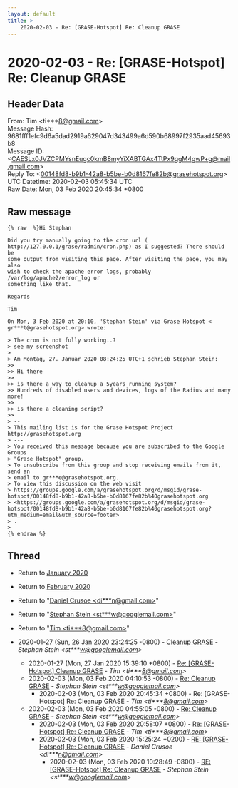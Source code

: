 ```yaml
---
layout: default
title: >
    2020-02-03 - Re: [GRASE-Hotspot] Re: Cleanup GRASE
---
```


# 2020-02-03 - Re: [GRASE-Hotspot] Re: Cleanup GRASE

## Header Data

From: Tim \<ti***8@gmail.com\><br>
Message Hash: 9681fff1efc9d6a5dad2919a629047d343499a6d590b68997f2935aad45693b8<br>
Message ID: \<CAESLx0JVZCPMYsnEugc0kmB8myYiXABTGAx4TtPx9ggM4gwP+g@mail.gmail.com\><br>
Reply To: \<00148fd8-b9b1-42a8-b5be-b0d8167fe82b@grasehotspot.org\><br>
UTC Datetime: 2020-02-03 05:45:34 UTC<br>
Raw Date: Mon, 03 Feb 2020 20:45:34 +0800<br>

## Raw message

```
{% raw  %}Hi Stephan

Did you try manually going to the cron url (
http://127.0.0.1/grase/radmin/cron.php) as I suggested? There should be
some output from visiting this page. After visiting the page, you may also
wish to check the apache error logs, probably /var/log/apache2/error_log or
something like that.

Regards

Tim

On Mon, 3 Feb 2020 at 20:10, 'Stephan Stein' via Grase Hotspot <
gr***t@grasehotspot.org> wrote:

> The cron is not fully working..?
> see my screenshot
>
> Am Montag, 27. Januar 2020 08:24:25 UTC+1 schrieb Stephan Stein:
>>
>> Hi there
>>
>> is there a way to cleanup a 5years running system?
>> Hundreds of disabled users and devices, logs of the Radius and many more!
>>
>> is there a cleaning script?
>>
> --
> This mailing list is for the Grase Hotspot Project http://grasehotspot.org
> ---
> You received this message because you are subscribed to the Google Groups
> "Grase Hotspot" group.
> To unsubscribe from this group and stop receiving emails from it, send an
> email to gr***e@grasehotspot.org.
> To view this discussion on the web visit
> https://groups.google.com/a/grasehotspot.org/d/msgid/grase-hotspot/00148fd8-b9b1-42a8-b5be-b0d8167fe82b%40grasehotspot.org
> <https://groups.google.com/a/grasehotspot.org/d/msgid/grase-hotspot/00148fd8-b9b1-42a8-b5be-b0d8167fe82b%40grasehotspot.org?utm_medium=email&utm_source=footer>
> .
>
{% endraw %}
```

## Thread

+ Return to [January 2020](/archive/2020/01)
+ Return to [February 2020](/archive/2020/02)

+ Return to "[Daniel Crusoe <di***n<span>@</span>gmail.com>](/authors/di___n_at_gmail_com)"
+ Return to "[Stephan Stein <st***w<span>@</span>googlemail.com>](/authors/st___w_at_googlemail_com)"
+ Return to "[Tim <ti***8<span>@</span>gmail.com>](/authors/ti___8_at_gmail_com)"

+ 2020-01-27 (Sun, 26 Jan 2020 23:24:25 -0800) - [Cleanup GRASE](/archive/2020/01/bb10e0a1845ad48b6b881df4d4ba65addbdc1ff46126d12c82b78cce93d8857f) - _Stephan Stein \<st***w@googlemail.com\>_
  + 2020-01-27 (Mon, 27 Jan 2020 15:39:10 +0800) - [Re: [GRASE-Hotspot] Cleanup GRASE](/archive/2020/01/28744b508a9b6749c45b8fe57e92d5df0eaaaa811a623d07b80d9ffa458ce76c) - _Tim \<ti***8@gmail.com\>_
  + 2020-02-03 (Mon, 03 Feb 2020 04:10:53 -0800) - [Re: Cleanup GRASE](/archive/2020/02/ea970233975fb5a549c428bd09a5888acdd68f971386723de737f0e3512283e8) - _Stephan Stein \<st***w@googlemail.com\>_
    + 2020-02-03 (Mon, 03 Feb 2020 20:45:34 +0800) - Re: [GRASE-Hotspot] Re: Cleanup GRASE - _Tim \<ti***8@gmail.com\>_
  + 2020-02-03 (Mon, 03 Feb 2020 04:55:05 -0800) - [Re: Cleanup GRASE](/archive/2020/02/a51042504de90c0fc07f055f25a8afba0d09a60230439b55b742a0e05e0f0ab2) - _Stephan Stein \<st***w@googlemail.com\>_
    + 2020-02-03 (Mon, 03 Feb 2020 20:58:07 +0800) - [Re: [GRASE-Hotspot] Re: Cleanup GRASE](/archive/2020/02/b8e0d8536b806d97bedd6569a2d0ef70188fc6cb5380ca18b7afd49adcea226f) - _Tim \<ti***8@gmail.com\>_
    + 2020-02-03 (Mon, 03 Feb 2020 15:25:24 +0200) - [RE: [GRASE-Hotspot] Re: Cleanup GRASE](/archive/2020/02/e9ebcfcbcf183609fa4094bf46611d9f29abcb67bee0ae44c2c4427c097f40e9) - _Daniel Crusoe \<di***n@gmail.com\>_
      + 2020-02-03 (Mon, 03 Feb 2020 10:28:49 -0800) - [RE: [GRASE-Hotspot] Re: Cleanup GRASE](/archive/2020/02/6b33cbe952a6856061f7abe919a221b614370ee49d53ea23d49a2f197a1ee23d) - _Stephan Stein \<st***w@googlemail.com\>_

